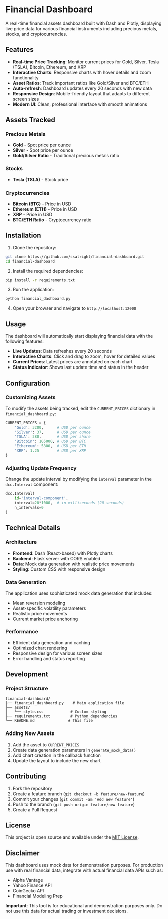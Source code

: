 # Financial Dashboard

A real-time financial assets dashboard built with Dash and Plotly, displaying live price data for various financial instruments including precious metals, stocks, and cryptocurrencies.

## Features

- **Real-time Price Tracking**: Monitor current prices for Gold, Silver, Tesla (TSLA), Bitcoin, Ethereum, and XRP
- **Interactive Charts**: Responsive charts with hover details and zoom functionality
- **Asset Ratios**: Track important ratios like Gold/Silver and BTC/ETH
- **Auto-refresh**: Dashboard updates every 20 seconds with new data
- **Responsive Design**: Mobile-friendly layout that adapts to different screen sizes
- **Modern UI**: Clean, professional interface with smooth animations

## Assets Tracked

### Precious Metals
- **Gold** - Spot price per ounce
- **Silver** - Spot price per ounce
- **Gold/Silver Ratio** - Traditional precious metals ratio

### Stocks
- **Tesla (TSLA)** - Stock price

### Cryptocurrencies
- **Bitcoin (BTC)** - Price in USD
- **Ethereum (ETH)** - Price in USD
- **XRP** - Price in USD
- **BTC/ETH Ratio** - Cryptocurrency ratio

## Installation

1. Clone the repository:
```bash
git clone https://github.com/ssalright/financial-dashboard.git
cd financial-dashboard
```

2. Install the required dependencies:
```bash
pip install -r requirements.txt
```

3. Run the application:
```bash
python financial_dashboard.py
```

4. Open your browser and navigate to `http://localhost:12000`

## Usage

The dashboard will automatically start displaying financial data with the following features:

- **Live Updates**: Data refreshes every 20 seconds
- **Interactive Charts**: Click and drag to zoom, hover for detailed values
- **Current Prices**: Latest prices are annotated on each chart
- **Status Indicator**: Shows last update time and status in the header

## Configuration

### Customizing Assets
To modify the assets being tracked, edit the `CURRENT_PRICES` dictionary in `financial_dashboard.py`:

```python
CURRENT_PRICES = {
    'Gold': 3200,      # USD per ounce
    'Silver': 37,      # USD per ounce
    'TSLA': 280,       # USD per share
    'Bitcoin': 105000, # USD per BTC
    'Ethereum': 5800,  # USD per ETH
    'XRP': 1.25        # USD per XRP
}
```

### Adjusting Update Frequency
Change the update interval by modifying the `interval` parameter in the `dcc.Interval` component:

```python
dcc.Interval(
    id='interval-component',
    interval=20*1000,  # in milliseconds (20 seconds)
    n_intervals=0
)
```

## Technical Details

### Architecture
- **Frontend**: Dash (React-based) with Plotly charts
- **Backend**: Flask server with CORS enabled
- **Data**: Mock data generation with realistic price movements
- **Styling**: Custom CSS with responsive design

### Data Generation
The application uses sophisticated mock data generation that includes:
- Mean reversion modeling
- Asset-specific volatility parameters
- Realistic price movements
- Current market price anchoring

### Performance
- Efficient data generation and caching
- Optimized chart rendering
- Responsive design for various screen sizes
- Error handling and status reporting

## Development

### Project Structure
```
financial-dashboard/
├── financial_dashboard.py    # Main application file
├── assets/
│   └── style.css            # Custom styling
├── requirements.txt         # Python dependencies
└── README.md               # This file
```

### Adding New Assets
1. Add the asset to `CURRENT_PRICES`
2. Create data generation parameters in `generate_mock_data()`
3. Add chart creation in the callback function
4. Update the layout to include the new chart

## Contributing

1. Fork the repository
2. Create a feature branch (`git checkout -b feature/new-feature`)
3. Commit your changes (`git commit -am 'Add new feature'`)
4. Push to the branch (`git push origin feature/new-feature`)
5. Create a Pull Request

## License

This project is open source and available under the [MIT License](LICENSE).

## Disclaimer

This dashboard uses mock data for demonstration purposes. For production use with real financial data, integrate with actual financial data APIs such as:
- Alpha Vantage
- Yahoo Finance API
- CoinGecko API
- Financial Modeling Prep

**Important**: This tool is for educational and demonstration purposes only. Do not use this data for actual trading or investment decisions.